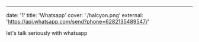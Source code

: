 ---
date: '1'
title: 'Whatsapp'
cover: './halcyon.png'
external: 'https://api.whatsapp.com/send?phone=6282135489547/'


let's talk seriously with whatsapp